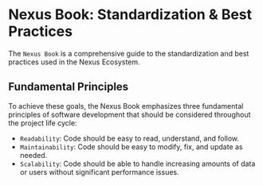 # Nexus Book: Standardization & Best Practices

The `Nexus Book` is a comprehensive guide to the standardization and best practices used in the Nexus Ecosystem.

## Fundamental Principles

To achieve these goals, the Nexus Book emphasizes three fundamental principles of software development that should be considered throughout the project life cycle:

- `Readability`: Code should be easy to read, understand, and follow.
- `Maintainability`: Code should be easy to modify, fix, and update as needed.
- `Scalability`: Code should be able to handle increasing amounts of data or users without significant performance issues.